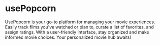 # usePopcorn
UsePopcorn is your go-to platform for managing your movie experiences. Easily track films you've watched or plan to, curate a list of favorites, and assign ratings. With a user-friendly interface, stay organized and make informed movie choices. Your personalized movie hub awaits!
